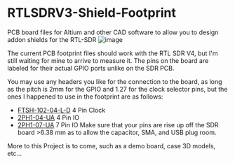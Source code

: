 # RTLSDRV3-Shield-Footprint
PCB board files for Altium and other CAD software to allow you to design addon shields for the RTL-SDR
![image](https://github.com/user-attachments/assets/fd6ce70c-1677-4bbd-b527-4fcff965e1af)





The current PCB footprint files should work with the RTL SDR V4, but I'm still waiting for mine to arrive to measure it. The pins on the board are labeled for their actual GPIO ports unlike on the SDR PCB. 

You may use any headers you like for the connection to the board, as long as the pitch is 2mm for the GPIO and 1.27 for the clock selector pins,  but the ones I happened to use in the footprint are as follows:
- [FTSH-102-04-L-D](https://www.digikey.com/en/products/detail/samtec-inc/FTSH-102-04-L-D/6691917?gQT=1) 4 Pin Clock
- [2PH1-04-UA](https://www.digikey.com/en/products/detail/adam-tech/2PH1-04-UA/9830490) 4 Pin IO
- [2PH1-07-UA](https://www.digikey.com/en/products/detail/adam-tech/2PH1-07-UA/9830373?_gl=1*1nskp6f*_up*MQ..&gclid=CjwKCAjwprjDBhBTEiwA1m1d0jyHd7EbUyi2BZ6WBnKEdPJ4hO-z-PR6A-W-btdEfwfTODgZfIo14BoCsjEQAvD_BwE&gclsrc=aw.ds&gbraid=0AAAAADrbLljkDSvB-JRU0Ef7sMyKYZog3) 7 Pin IO
Make sure that your pins are rise up off the SDR board >6.38 mm as to allow the capacitor, SMA, and USB plug room.

More to this Project is to come, such as a demo board, case 3D models, etc...

